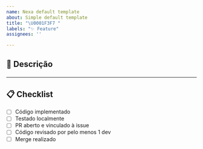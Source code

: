 ```yaml
---
name: Nexa default template
about: Simple default template
title: "\U0001F3F7️ "
labels: "✨ Feature"
assignees: ''

---
```


## 🧠 Descrição

### 

---

## 📋 Checklist

- [ ] Código implementado
- [ ] Testado localmente
- [ ] PR aberto e vinculado à issue
- [ ] Código revisado por pelo menos 1 dev
- [ ] Merge realizado
